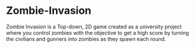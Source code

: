 # Zombie-Invasion

Zombie Invasion is a Top-down, 2D game created as a university project where you control zombies with the objective to get a high score by turning the civilians and gunners into zombies as they spawn each round.
